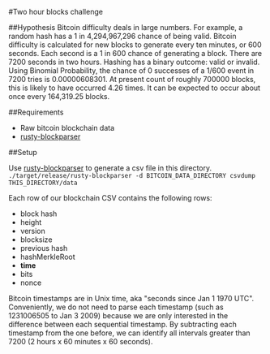 #Two hour blocks challenge

##Hypothesis
Bitcoin difficulty deals in large numbers. For example, a random hash has a 1 in 4,294,967,296 chance of being valid.
Bitcoin difficulty is calculated for new blocks to generate every ten minutes, or 600 seconds.
Each second is a 1 in 600 chance of generating a block.
There are 7200 seconds in two hours.
Hashing has a binary outcome: valid or invalid. Using Binomial Probability, the chance of 0 successes of a 1/600 event in 7200 tries is 0.00000608301.
At present count of roughly 700000 blocks, this is likely to have occurred 4.26 times.
It can be expected to occur about once every 164,319.25 blocks.

##Requirements

- Raw bitcoin blockchain data
- [rusty-blockparser](https://github.com/gcarq/rusty-blockparser)

##Setup

Use [rusty-blockparser](https://github.com/gcarq/rusty-blockparser) to generate a csv file in this directory.
`./target/release/rusty-blockparser -d BITCOIN_DATA_DIRECTORY csvdump THIS_DIRECTORY/data`

Each row of our blockchain CSV contains the following rows:

- block hash
- height
- version
- blocksize
- previous hash
- hashMerkleRoot
- **time**
- bits
- nonce

Bitcoin timestamps are in Unix time, aka "seconds since Jan 1 1970 UTC". Conveniently, we do not need to parse each
timestamp (such as 1231006505 to Jan 3 2009) because we are only interested in the difference between each sequential
timestamp. By subtracting each timestamp from the one before, we can identify all intervals greater than 7200 (2 hours x
60 minutes x 60 seconds).
